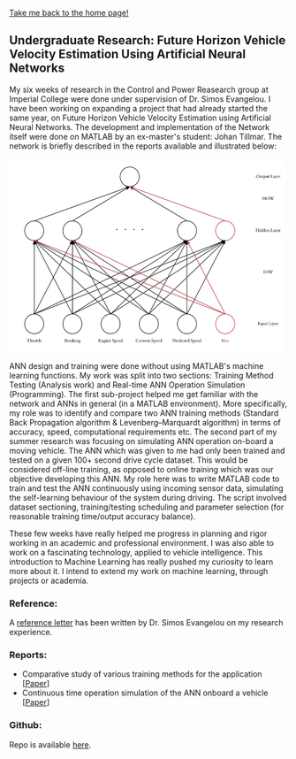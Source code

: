 [Take me back to the home page!](/index.md)

## Undergraduate Research: Future Horizon Vehicle Velocity Estimation Using Artificial Neural Networks

My six weeks of research in the Control and Power Reasearch group at Imperial College were done under supervision of Dr. Simos Evangelou. I have been working on expanding a project that had already started the same year, on Future Horizon Vehicle Velocity Estimation using Artificial Neural Networks. The development and implementation of the Network itself were done on MATLAB by an ex-master's student: Johan Tillmar. The network is briefly described in the reports available and illustrated below: 

 <img src="Network1.jpg" height="350" width="500"> 

ANN design and training were done without using MATLAB's machine learning functions.
My work was split into two sections: Training Method Testing (Analysis work) and Real-time ANN Operation Simulation (Programming). 
The first sub-project helped me get familiar with the network and ANNs in general (in a MATLAB environment). More specifically, my role was to identify and compare two ANN training methods (Standard Back Propagation algorithm & Levenberg–Marquardt algorithm) in terms of accuracy, speed, computational requirements etc. 
The second part of my summer research was focusing on simulating ANN operation on-board a moving vehicle. The ANN which was given to me had only been trained and tested on a given 100+ second drive cycle dataset. This would be considered off-line training, as opposed to online training which was our objective developing this ANN. My role here was to write MATLAB code to train and test the ANN continuously using incoming sensor data, simulating the self-learning behaviour of the system during driving. The script involved dataset sectioning, training/testing scheduling and parameter selection (for reasonable training time/output accuracy balance).

These few weeks have really helped me progress in planning and rigor working in an academic and professional environment. I was also able to work on a fascinating technology, applied to vehicle intelligence. This introduction to Machine Learning has really pushed my curiosity to learn more about it. I intend to extend my work on machine learning, through projects or academia. 

### Reference:

A [reference letter](/00001.pdf) has been written by Dr. Simos Evangelou on my research experience.

### Reports:
- Comparative study of various training methods for the application [[Paper](/Report_v2.pdf)]
- Continuous time operation simulation of the ANN onboard a vehicle [[Paper](/untitled-23.pdf)]

### Github:
Repo is available [here](https://github.com/TheoFranquet/UROP).
